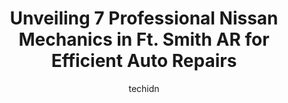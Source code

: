 ---
layout: ampstory
image: https://images.unsplash.com/photo-1637160967973-88751d581827?ixlib=rb-4.0.3&ixid=MnwxMjA3fDB8MHxwaG90by1wYWdlfHx8fGVufDB8fHx8&auto=format&fit=crop&w=640&h=853&q=80
author: techidn
featured: false
description: If youre in need of trustworthy and skilled Nissan Mechanic in Ft. Smith AR, USA, youll be pleased to discover the 7 best Nissan Mechanic in town. Their expertise and commitment to custome
title: Unveiling 7 Professional Nissan Mechanics in Ft. Smith AR for Efficient Auto Repairs
cover:
   title: Unveiling 7 Professional Nissan Mechanics in Ft. Smith AR for Efficient Auto Repairs
   subtitle: Rickpate
   background: https://images.unsplash.com/photo-1637160967973-88751d581827?ixlib=rb-4.0.3&ixid=MnwxMjA3fDB8MHxwaG90by1wYWdlfHx8fGVufDB8fHx8&auto=format&fit=crop&w=640&h=853&q=80

pages: 
 - layout: thirds
   top: <h1>#1 W & W Automotive LLC</h1>
   bottom: "<p>When I called for prices lady on phone was rude. I dont know my way around fort smith. She was hateful. That should have been my red flag.Then when I got there every o</p>"
   background: https://www.knot35.com/toplist/wp-content/uploads/2023/06/best-nissan-mechanic-1-in-ft-smith-ar-1685832412.png
   backgroundblur: true
 - layout: thirds
   top: <h1>#2 Doctor Underhood Auto Specialists</h1>
   bottom: "<p>5300 Towson Ave Ste 200, Fort Smith, AR 72901, United States</p>"
   background: https://www.knot35.com/toplist/wp-content/uploads/2023/06/best-nissan-mechanic-2-in-ft-smith-ar-1685832412.png
   cta:
      link: https://www.knot35.com/toplist/unveiling-7-professional-nissan-mechanics-in-ft-smith-ar-for-efficient-auto-repairs/
      text: Unveiling 7 Professional Nissan Mechanics in Ft. Smith AR for Efficient Auto Repairs
 - layout: thirds
   top: <h1>#3 Dyno & Performance</h1>
   bottom: "<p>2718 Towson Ave A, Fort Smith, AR 72901, United States</p>"
   background: https://www.knot35.com/toplist/wp-content/uploads/2023/06/best-nissan-mechanic-3-in-ft-smith-ar-1685832413.jpeg
   cta:
      link: https://www.knot35.com/toplist/unveiling-7-professional-nissan-mechanics-in-ft-smith-ar-for-efficient-auto-repairs/
      text: Unveiling 7 Professional Nissan Mechanics in Ft. Smith AR for Efficient Auto Repairs
 - layout: thirds
   top: <h1>#4 Gonzalez Auto & Body Repair</h1>
   bottom: "<p>3514 Grand Ave, Fort Smith, AR 72904, United States</p>"
   background: https://images.unsplash.com/photo-1518640467707-6811f4a6ab73?ixlib=rb-4.0.3&ixid=MnwxMjA3fDB8MHxwaG90by1wYWdlfHx8fGVufDB8fHx8&auto=format&fit=crop&w=640&h=853&q=80
   cta:
      link: https://www.knot35.com/toplist/unveiling-7-professional-nissan-mechanics-in-ft-smith-ar-for-efficient-auto-repairs/
      text: Unveiling 7 Professional Nissan Mechanics in Ft. Smith AR for Efficient Auto Repairs
 - layout: thirds
   top: <h1>#5 Downtown Automotive</h1>
   bottom: "<p>700 S 11th St, Fort Smith, AR 72901, United States</p>"
   background: https://images.unsplash.com/photo-1533735380053-eb8d0759b24a?ixlib=rb-4.0.3&ixid=MnwxMjA3fDB8MHxwaG90by1wYWdlfHx8fGVufDB8fHx8&auto=format&fit=crop&w=640&h=853&q=80
   cta:
      link: https://www.knot35.com/toplist/unveiling-7-professional-nissan-mechanics-in-ft-smith-ar-for-efficient-auto-repairs/
      text: Unveiling 7 Professional Nissan Mechanics in Ft. Smith AR for Efficient Auto Repairs
 - layout: thirds
   top: <h1>#6 Jons Service Center</h1>
   bottom: "<p>11418 U. S. Hwy 71, Fort Smith, AR 72916, United States</p>"
   background: https://images.unsplash.com/photo-1546497974-b213c9efb599?ixlib=rb-4.0.3&ixid=MnwxMjA3fDB8MHxwaG90by1wYWdlfHx8fGVufDB8fHx8&auto=format&fit=crop&w=640&h=853&q=80
   cta:
      link: https://www.knot35.com/toplist/unveiling-7-professional-nissan-mechanics-in-ft-smith-ar-for-efficient-auto-repairs/
      text: Unveiling 7 Professional Nissan Mechanics in Ft. Smith AR for Efficient Auto Repairs
 - layout: thirds
   top: <h1>#7 Mikes Automotive, Inc.</h1>
   bottom: "<p>3905 Towson Ave, Fort Smith, AR 72901, United States</p>"
   background: https://images.unsplash.com/photo-1484589065579-248aad0d8b13?ixlib=rb-4.0.3&ixid=MnwxMjA3fDB8MHxwaG90by1wYWdlfHx8fGVufDB8fHx8&auto=format&fit=crop&w=640&h=853&q=80
   cta:
      link: https://www.knot35.com/toplist/unveiling-7-professional-nissan-mechanics-in-ft-smith-ar-for-efficient-auto-repairs/
      text: Unveiling 7 Professional Nissan Mechanics in Ft. Smith AR for Efficient Auto Repairs
 - layout: thirds
   middle: Continue reading...
   background: https://images.unsplash.com/photo-1597773150796-e5c14ebecbf5?ixlib=rb-4.0.3&ixid=MnwxMjA3fDB8MHxwaG90by1wYWdlfHx8fGVufDB8fHx8&auto=format&fit=crop&w=640&h=853&q=80
   cta:
      link: https://www.knot35.com/toplist/unveiling-7-professional-nissan-mechanics-in-ft-smith-ar-for-efficient-auto-repairs/
      text: Unveiling 7 Professional Nissan Mechanics in Ft. Smith AR for Efficient Auto Repairs
      
---